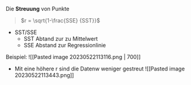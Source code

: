 Die **Streuung** von Punkte

> $r = \sqrt{1-\frac{SSE} {SST}}$


- SST/SSE
	- SST Abtand zur zu Mittelwert
	- SSE Abstand zur Regressionlinie



Beispiel: 
![[Pasted image 20230522113116.png | 700]]

 - Mit eine höhere r sind die Datenw weniger gestreut 
![[Pasted image 20230522113443.png]]